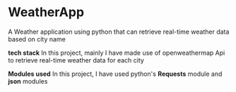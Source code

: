 # WeatherApp
A Weather application using python that can retrieve real-time weather data based on city name

**tech stack**
In this project, mainly I have made use of openweathermap Api to retrieve real-time weather data for each city

**Modules used**
In this project, I have used python's **Requests** module and **json** modules

